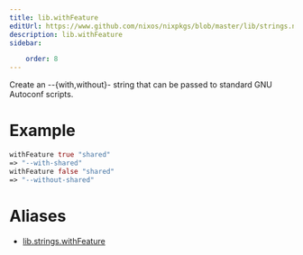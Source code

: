 ```yaml
---
title: lib.withFeature
editUrl: https://www.github.com/nixos/nixpkgs/blob/master/lib/strings.nix#L1176C17
description: lib.withFeature
sidebar:

    order: 8
---
```


Create an --{with,without}-<feat> string that can be passed to
standard GNU Autoconf scripts.

# Example

```nix
withFeature true "shared"
=> "--with-shared"
withFeature false "shared"
=> "--without-shared"
```


# Aliases

- [lib.strings.withFeature](reference/lib/strings/lib-strings-withFeature)


